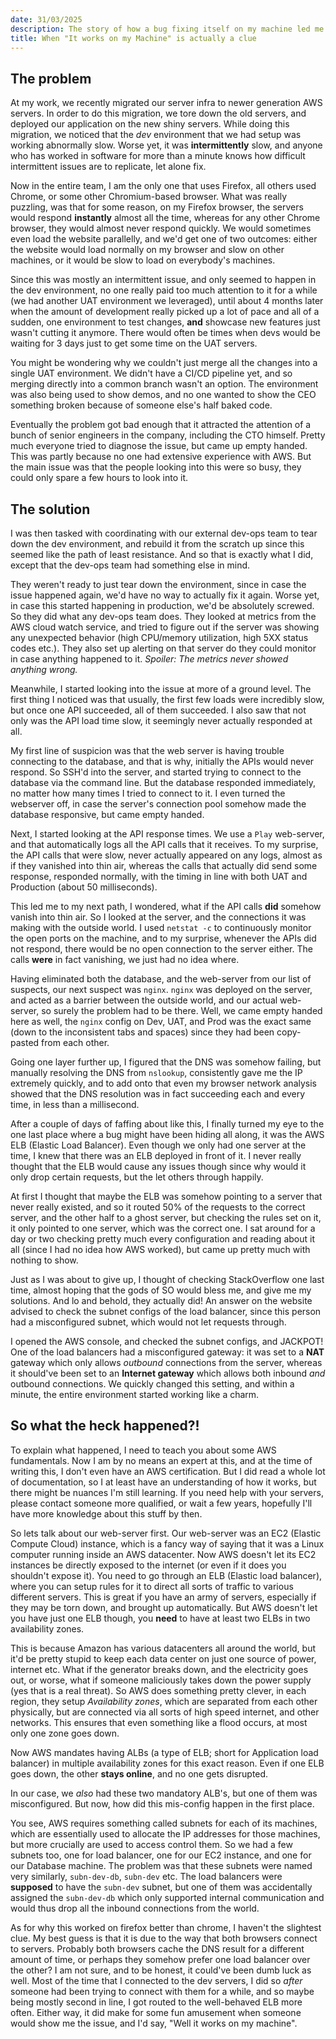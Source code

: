 ```yaml
---
date: 31/03/2025
description: The story of how a bug fixing itself on my machine led me down a rabbit-hole of AWS.
title: When "It works on my Machine" is actually a clue
---
```


## The problem
At my work, we recently migrated our server infra to newer generation AWS servers. In order to do this migration, we tore down the old servers, and deployed our application on the new shiny servers. While doing this migration, we noticed that the *dev* environment that we had setup was working abnormally slow. Worse yet, it was **intermittently** slow, and anyone who has worked in software for more than a minute knows how difficult intermittent issues are to replicate, let alone fix. 

Now in the entire team, I am the only one that uses Firefox, all others used Chrome, or some other Chromium-based browser. What was really puzzling, was that for some reason, on my Firefox browser, the servers would respond **instantly** almost all the time, whereas for any other Chrome browser, they would almost never respond quickly. We would sometimes even load the website parallelly, and we'd get one of two outcomes: either the website would load normally on my browser and slow on other machines, or it would be slow to load on everybody's machines.

Since this was mostly an intermittent issue, and only seemed to happen in the dev environment, no one really paid too much attention to it for a while (we had another UAT environment we leveraged), until about 4 months later when the amount of development really picked up a lot of pace and all of a sudden, one environment to test changes, **and** showcase new features just wasn't cutting it anymore. There would often be times when devs would be waiting for 3 days just to get some time on the UAT servers. 

You might be wondering why we couldn't just merge all the changes into a single UAT environment. We didn't have a CI/CD pipeline yet, and so merging directly into a common branch wasn't an option. The environment was also being used to show demos, and no one wanted to show the CEO something broken because of someone else's half baked code.

Eventually the problem got bad enough that it attracted the attention of a bunch of senior engineers in the company, including the CTO himself. Pretty much everyone tried to diagnose the issue, but came up empty handed. This was partly because no one had extensive experience with AWS. But the main issue was that the people looking into this were so busy, they could only spare a few hours to look into it.

## The solution
I was then tasked with coordinating with our external dev-ops team to tear down the dev environment, and rebuild it from the scratch up since this seemed like the path of least resistance. And so that is exactly what I did, except that the dev-ops team had something else in mind. 

They weren't ready to just tear down the environment, since in case the issue happened again, we'd have no way to actually fix it again. Worse yet, in case this started happening in production, we'd be absolutely screwed. So they did what any dev-ops team does. They looked at metrics from the AWS cloud watch service, and tried to figure out if the server was showing any unexpected behavior (high CPU/memory utilization, high 5XX status codes etc.). They also set up alerting on that server do they could monitor in case anything happened to it. *Spoiler: The metrics never showed anything wrong.*

Meanwhile, I started looking into the issue at more of a ground level. The first thing I noticed was that usually, the first few loads were incredibly slow, but once one API succeeded, all of them succeeded. I also saw that not only was the API load time slow, it seemingly never actually responded at all.

My first line of suspicion was that the web server is having trouble connecting to the database, and that is why, initially the APIs would never respond. So SSH'd into the server, and started trying to connect to the database via the command line. But the database responded immediately, no matter how many times I tried to connect to it. I even turned the webserver off, in case the server's connection pool somehow made the database responsive, but came empty handed. 

Next, I started looking at the API response times. We use a `Play` web-server, and that automatically logs all the API calls that it receives. To my surprise, the API calls that were slow, never actually appeared on any logs, almost as if they vanished into thin air, whereas the calls that actually did send some response, responded normally, with the timing in line with both UAT and Production (about 50 milliseconds).

This led me to my next path, I wondered, what if the API calls **did** somehow vanish into thin air. So I looked at the server, and the connections it was making with the outside world. I used `netstat -c` to continuously monitor the open ports on the machine, and to my surprise, whenever the APIs did not respond, there would be no open connection to the server either. The calls **were** in fact vanishing, we just had no idea where.

Having eliminated both the database, and the web-server from our list of suspects, our next suspect was `nginx`. `nginx` was deployed on the server, and acted as a barrier between the outside world, and our actual web-server, so surely the problem had to be there. Well, we came empty handed here as well, the `nginx` config on Dev, UAT, and Prod was the exact same (down to the inconsistent tabs and spaces) since they had been copy-pasted from each other.

Going one layer further up, I figured that the DNS was somehow failing, but manually resolving the DNS from `nslookup`, consistently gave me the IP extremely quickly, and to add onto that even my browser network analysis showed that the DNS resolution was in fact succeeding each and every time, in less than a millisecond.

After a couple of days of faffing about like this, I finally turned my eye to the one last place where a bug might have been hiding all along, it was the AWS ELB (Elastic Load Balancer). Even though we only had one server at the time, I knew that there was an ELB deployed in front of it. I never really thought that the ELB would cause any issues though since why would it only drop certain requests, but the let others through happily.

At first I thought that maybe the ELB was somehow pointing to a server that never really existed, and so it routed 50% of the requests to the correct server, and the other half to a ghost server, but checking the rules set on it, it only pointed to one server, which was the correct one. I sat around for a day or two checking pretty much every configuration and reading about it all (since I had no idea how AWS worked), but came up pretty much with nothing to show.

Just as I was about to give up, I thought of checking StackOverflow one last time, almost hoping that the gods of SO would bless me, and give me my solutions. And lo and behold, they actually did! An answer on the website advised to check the subnet configs of the load balancer, since this person had a misconfigured subnet, which would not let requests through.

I opened the AWS console, and checked the subnet configs, and JACKPOT! One of the load balancers had a misconfigured gateway: it was set to a **NAT** gateway which only allows *outbound* connections from the server, whereas it should've been set to an **Internet gateway** which allows both inbound *and* outbound connections. We quickly changed this setting, and within a minute, the entire environment started working like a charm.

## So what the heck happened?!
To explain what happened, I need to teach you about some AWS fundamentals. Now I am by no means an expert at this, and at the time of writing this, I don't even have an AWS certification. But I did read a whole lot of documentation, so I at least have an understanding of how it works, but there might be nuances I'm still learning. If you need help with your servers, please contact someone more qualified, or wait a few years, hopefully I'll have more knowledge about this stuff by then.

So lets talk about our web-server first. Our web-server was an EC2 (Elastic Compute Cloud) instance, which is a fancy way of saying that it was a Linux computer running inside an AWS datacenter. Now AWS doesn't let its EC2 instances be directly exposed to the internet (or even if it does you shouldn't expose it). You need to go through an ELB (Elastic load balancer), where you can setup rules for it to direct all sorts of traffic to various different servers. This is great if you have an army of servers, especially if they may be torn down, and brought up automatically. But AWS doesn't let you have just one ELB though, you **need** to have at least two ELBs in two availability zones.

This is because Amazon has various datacenters all around the world, but it'd be pretty stupid to keep each data center on just one source of power, internet etc. What if the generator breaks down, and the electricity goes out, or worse, what if someone maliciously takes down the power supply (yes that is a real threat). So AWS does something pretty clever, in each region, they setup *Availability zones*, which are separated from each other physically, but are connected via all sorts of high speed internet, and other networks. This ensures that even something like a flood occurs, at most only one zone goes down.

Now AWS mandates having ALBs (a type of ELB; short for Application load balancer) in multiple availability zones for this exact reason. Even if one ELB goes down, the other **stays online**, and no one gets disrupted. 

In our case, we *also* had these two mandatory ALB's, but one of them was misconfigured. But now, how did this mis-config happen in the first place. 

You see, AWS requires something called subnets for each of its machines, which are essentially used to allocate the IP addresses for those machines, but more crucially are used to access control them. So we had a few subnets too, one for load balancer, one for our EC2 instance, and one for our Database machine. The problem was that these subnets were named very similarly, `subn-dev-db`, `subn-dev` etc. The load balancers were **supposed** to have the `subn-dev` subnet, but one of them was accidentally assigned the `subn-dev-db` which only supported internal communication and would thus drop all the inbound connections from the world.

As for why this worked on firefox better than chrome, I haven't the slightest clue. My best guess is that it is due to the way that both browsers connect to servers. Probably both browsers cache the DNS result for a different amount of time, or perhaps they somehow prefer one load balancer over the other? I am not sure, and to be honest, it could've been dumb luck as well. Most of the time that I connected to the dev servers, I did so *after* someone had been trying to connect with them for a while, and so maybe being mostly second in line, I got routed to the well-behaved ELB more often. Either way, it did make for some fun amusement when someone would show me the issue, and I'd say, "Well it works on my machine".